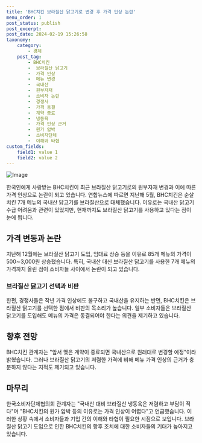 ```yaml
---
title: 'BHC치킨 브라질산 닭고기로 변경 후 가격 인상 논란'
menu_order: 1
post_status: publish
post_excerpt: 
post_date: 2024-02-19 15:26:58
taxonomy:
    category:
        - 경제
    post_tag:
        - BHC치킨
        -  브라질산 닭고기
        -  가격 인상
        -  메뉴 변경
        -  국내산
        -  원부자재
        -  소비자 논란
        -  경쟁사
        -  가격 동결
        -  계약 종료
        -  냉동육
        -  가격 인상 근거
        -  원가 압박
        -  소비자단체
        -  이해와 타협
custom_fields:
    field1: value 1
    field2: value 2
---
```


![Image](https://imgnews.pstatic.net/image/052/2024/02/19/202402190820014161_t_20240219082301742.jpg?type=w647)

한국인에게 사랑받는 BHC치킨이 최근 브라질산 닭고기로의 원부자재 변경과 이에 따른 가격 인상으로 논란이 되고 있습니다. 연합뉴스에 따르면 지난해 5월, BHC치킨은 순살 치킨 7개 메뉴의 국내산 닭고기를 브라질산으로 대체했습니다. 이유로는 국내산 닭고기 수급 어려움과 관련이 있었지만, 현재까지도 브라질산 닭고기를 사용하고 있다는 점이 눈에 띕니다.
## 가격 변동과 논란
지난해 12월에는 브라질산 닭고기 도입, 임대료 상승 등을 이유로 85개 메뉴의 가격이 500∼3,000원 상승했습니다. 특히, 국내산 대신 브라질산 닭고기를 사용한 7개 메뉴의 가격까지 올린 점이 소비자들 사이에서 논란이 되고 있습니다. 
### 브라질산 닭고기 선택과 비판
한편, 경쟁사들은 작년 가격 인상에도 불구하고 국내산을 유지하는 반면, BHC치킨은 브라질산 닭고기를 선택한 점에서 비판의 목소리가 높습니다. 일부 소비자들은 브라질산 닭고기를 도입해도 메뉴의 가격은 동결되어야 한다는 의견을 제기하고 있습니다.
## 향후 전망
BHC치킨 관계자는 "앞서 맺은 계약이 종료되면 국내산으로 원래대로 변경할 예정"이라 밝혔습니다. 그러나 브라질산 닭고기의 저렴한 가격에 비해 메뉴 가격 인상의 근거가 충분하지 않다는 지적도 제기되고 있습니다.
## 마무리
한국소비자단체협의회 관계자는 "국내산 대비 브라질산 냉동육은 저렴하고 부담이 적다"며 "BHC치킨의 원가 압박 등의 이유로는 가격 인상이 어렵다"고 언급했습니다. 이러한 상황 속에서 소비자들과 기업 간의 이해와 타협이 필요한 시점으로 보입니다. 브라질산 닭고기 도입으로 인한 BHC치킨의 향후 조치에 대한 소비자들의 기대가 높아지고 있습니다.
